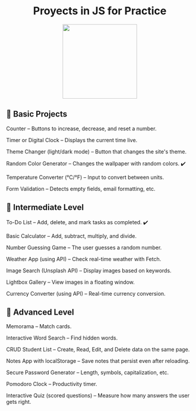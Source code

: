 <h1 align="center"> Proyects in JS for Practice </h1>

<p align="center">
  <a href="https://skillicons.dev">
  <img src="https://skillicons.dev/icons?i=html,css,js" align="center" width="200px" />
</a>

<h2> 🔹 Basic Projects </h2>
  
Counter – Buttons to increase, decrease, and reset a number.

Timer or Digital Clock – Displays the current time live.

Theme Changer (light/dark mode) – Button that changes the site's theme.

Random Color Generator – Changes the wallpaper with random colors. ✔️

Temperature Converter (°C/°F) – Input to convert between units.

Form Validation – Detects empty fields, email formatting, etc.

<h2>🔸 Intermediate Level </h2>

To-Do List – Add, delete, and mark tasks as completed. ✔️

Basic Calculator – Add, subtract, multiply, and divide.

Number Guessing Game – The user guesses a random number.

Weather App (using API) – Check real-time weather with Fetch.

Image Search (Unsplash API) – Display images based on keywords.

Lightbox Gallery – View images in a floating window.

Currency Converter (using API) – Real-time currency conversion.
  
<h2>🔷 Advanced Level </h2>

Memorama – Match cards.

Interactive Word Search – Find hidden words.

CRUD Student List – Create, Read, Edit, and Delete data on the same page.

Notes App with localStorage – Save notes that persist even after reloading.

Secure Password Generator – Length, symbols, capitalization, etc.

Pomodoro Clock – Productivity timer.

Interactive Quiz (scored questions) – Measure how many answers the user gets right.
</h2>
